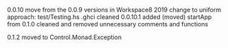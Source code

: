 0.0.10
    move from the 0.0.9 versions in Workspace8 2019
    change to uniform approach:
        test/Testing.hs
        .ghci 
        cleaned 
0.0.10.1 added (moved) startApp from 
0.1.0   cleaned and removed unnecessary comments and functions

0.1.2 moved to Control.Monad.Exception
